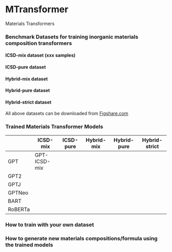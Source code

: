 # MTransformer
Materials Transformers


### Benchmark Datasets for training inorganic materials composition transformers

#### ICSD-mix dataset (xxx samples)

#### ICSD-pure dataset

#### Hybrid-mix dataset

#### Hybrid-pure dataset

#### Hybrid-strict dataset

All above datasets can be downloaded from <a href="http://www.figshare.com/">Figshare.com</a>

### Trained Materials Transformer Models

|         | ICSD-mix     | ICSD-pure | Hybrid-mix | Hybrid-pure | Hybrid-strict |
|---------|--------------|-----------|------------|-------------|---------------|
| GPT     | GPT-ICSD-mix |           |            |             |               |
| GPT2    |              |           |            |             |               |
| GPTJ    |              |           |            |             |               |
| GPTNeo  |              |           |            |             |               |
| BART    |              |           |            |             |               |
| RoBERTa |              |           |            |             |               |


### How to train with your own dataset




### How to generate new materials compositions/formula using the trained models

